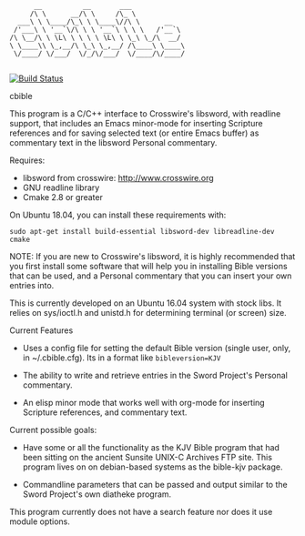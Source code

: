 ```
      __          __       ___
     /\ \      __/\ \     /\_ \
  ___\ \ \____/\_\ \ \____\//\ \      __
 /'___\ \ '__`\/\ \ \ '__`\ \ \ \   /'__`\
/\ \__/\ \ \L\ \ \ \ \ \L\ \ \_\ \_/\  __/
\ \____\\ \_,__/\ \_\ \_,__/ /\____\ \____\
 \/____/ \/___/  \/_/\/___/  \/____/\/____/


```
[![Build Status](https://travis-ci.org/timotheosh/cbible.svg?branch=master)](https://travis-ci.org/timotheosh/cbible)

cbible

This program is a C/C++ interface to Crosswire's libsword, with
readline support, that includes an Emacs minor-mode for inserting
Scripture references and for saving selected text (or entire Emacs
buffer) as commentary text in the libsword Personal commentary.

Requires:
  * libsword from crosswire: http://www.crosswire.org
  * GNU readline library
  * Cmake 2.8 or greater

On Ubuntu 18.04, you can install these requirements with:
```
sudo apt-get install build-essential libsword-dev libreadline-dev cmake
```

NOTE: If you are new to Crosswire's libsword, it is highly recommended
that you first install some software that will help you in installing
Bible versions that can be used, and a Personal commentary that you
can insert your own entries into.

This is currently developed on an Ubuntu 16.04 system with stock libs. It
relies on sys/ioctl.h and unistd.h for determining terminal (or screen)
size.

Current Features

* Uses a config file for setting the default Bible version (single
  user, only, in ~/.cbible.cfg). Its in a format like `bibleversion=KJV`

* The ability to write and retrieve entries in the Sword Project's
  Personal commentary.

* An elisp minor mode that works well with org-mode for inserting
  Scripture references, and commentary text.

Current possible goals:
* Have some or all the functionality as the KJV Bible program that
  had been sitting on the ancient Sunsite UNIX-C Archives FTP site.
  This program lives on on debian-based systems as the bible-kjv
  package.

* Commandline parameters that can be passed and output similar to
  the Sword Project's own diatheke program.

This program currently does not have a search feature nor does it use module options.
